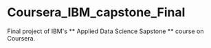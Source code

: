 # Coursera_IBM_capstone_Final
Final project of IBM's ** Applied Data Science Sapstone ** course on Coursera. 
